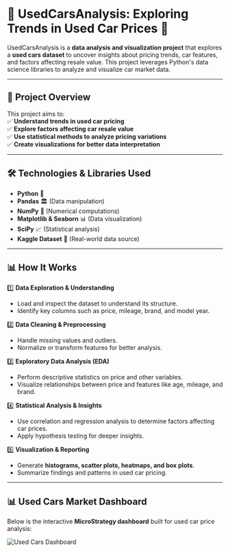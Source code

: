 # 🚀 UsedCarsAnalysis: Exploring Trends in Used Car Prices 🎯

UsedCarsAnalysis is a **data analysis and visualization project** that explores a **used cars dataset** to uncover insights about pricing trends, car features, and factors affecting resale value. This project leverages Python's data science libraries to analyze and visualize car market data.

---

## 📌 Project Overview  
This project aims to:  
✅ **Understand trends in used car pricing**  
✅ **Explore factors affecting car resale value**  
✅ **Use statistical methods to analyze pricing variations**  
✅ **Create visualizations for better data interpretation**  

---

## 🛠 Technologies & Libraries Used  
- **Python** 🐍  
- **Pandas** 🏛 (Data manipulation)  
- **NumPy** 🔢 (Numerical computations)  
- **Matplotlib & Seaborn** 📊 (Data visualization)  
- **SciPy** 📈 (Statistical analysis)  
- **Kaggle Dataset** 🎯 (Real-world data source)  

---

## 📊 How It Works  

1️⃣ **Data Exploration & Understanding**  
   - Load and inspect the dataset to understand its structure.  
   - Identify key columns such as price, mileage, brand, and model year.  

2️⃣ **Data Cleaning & Preprocessing**  
   - Handle missing values and outliers.  
   - Normalize or transform features for better analysis.  

3️⃣ **Exploratory Data Analysis (EDA)**  
   - Perform descriptive statistics on price and other variables.  
   - Visualize relationships between price and features like age, mileage, and brand.  

4️⃣ **Statistical Analysis & Insights**  
   - Use correlation and regression analysis to determine factors affecting car prices.  
   - Apply hypothesis testing for deeper insights.  

5️⃣ **Visualization & Reporting**  
   - Generate **histograms, scatter plots, heatmaps, and box plots**.  
   - Summarize findings and patterns in used car pricing.

---

## 📊 Used Cars Market Dashboard
Below is the interactive **MicroStrategy dashboard** built for used car price analysis:

![Used Cars Dashboard](assets/dashboard.png)

